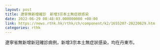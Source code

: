 ```yaml
---
layout: post
title: 遼寧無新增確診　新增3宗本土無症狀感染
date: 2022-06-29 08:48:03.000000000 +08:00
link: https://news.rthk.hk/rthk/ch/component/k2/1655207-20220629.htm
categories: rthk
---
```


遼寧省無新增新冠確診病例，新增3宗本土無症狀感染，均在丹東市。
